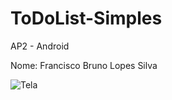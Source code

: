 # ToDoList-Simples
AP2 - Android

Nome: Francisco Bruno Lopes Silva

![Tela](https://i.imgur.com/RE0uljz.png)
